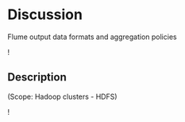 Discussion
==================
Flume output data formats and aggregation policies

!

## Description

(Scope: Hadoop clusters - HDFS)

!